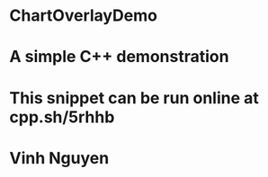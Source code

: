 # ChartOverlayDemo
# A simple C++ demonstration
# This snippet can be run online at cpp.sh/5rhhb
# Vinh Nguyen
